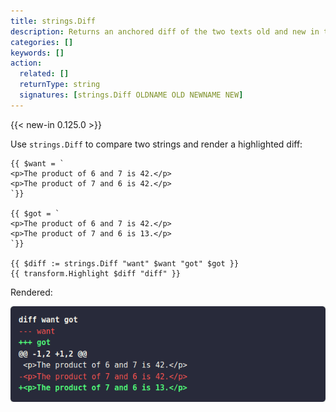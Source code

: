 ```yaml
---
title: strings.Diff
description: Returns an anchored diff of the two texts old and new in the unified diff format. If old and new are identical, returns an empty string.
categories: []
keywords: []
action:
  related: []
  returnType: string
  signatures: [strings.Diff OLDNAME OLD NEWNAME NEW]
---
```


{{< new-in 0.125.0 >}}

Use `strings.Diff` to compare two strings and render a highlighted diff:

```go-html-template
{{ $want = `
<p>The product of 6 and 7 is 42.</p>
<p>The product of 7 and 6 is 42.</p>
`}}

{{ $got = `
<p>The product of 6 and 7 is 42.</p>
<p>The product of 7 and 6 is 13.</p>
`}}

{{ $diff := strings.Diff "want" $want "got" $got }}
{{ transform.Highlight $diff "diff" }}
```

Rendered:

![sreen capture](diff-screen-capture.png)
